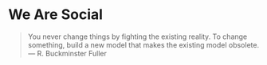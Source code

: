# We Are Social

> You never change things by fighting the existing reality. To change something, build a new model that makes the existing model obsolete. &mdash; R. Buckminster Fuller
